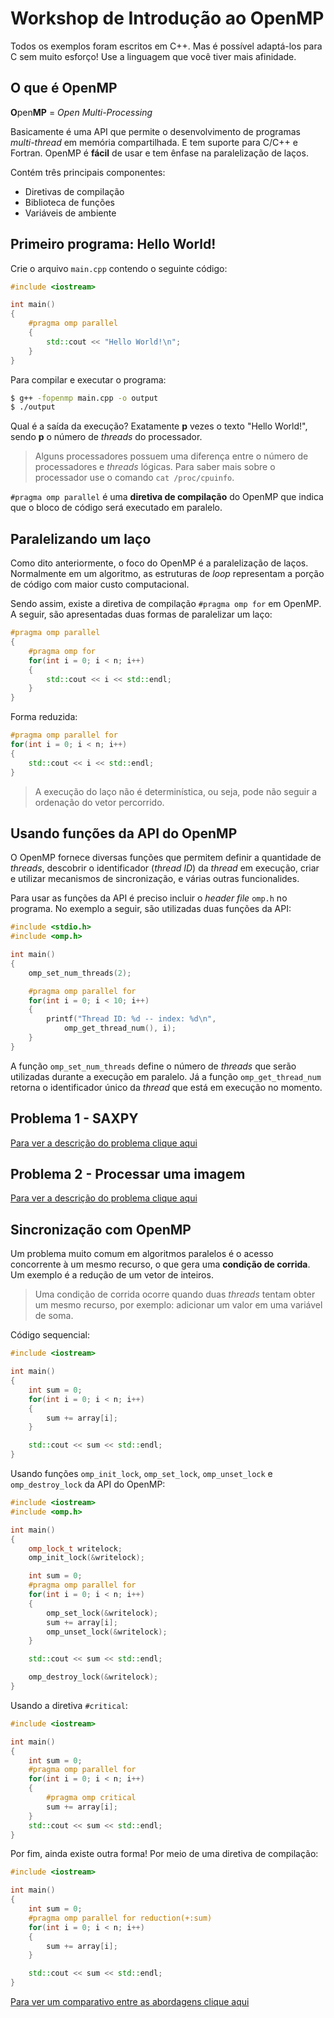 # Workshop de Introdução ao OpenMP

Todos os exemplos foram escritos em C++. Mas é possível adaptá-los para C sem muito esforço! Use a linguagem que você tiver mais afinidade.

## O que é OpenMP

**O**pen**MP** = *Open Multi-Processing*

Basicamente é uma API que permite o desenvolvimento de programas *multi-thread* em memória compartilhada. E tem suporte para C/C++ e Fortran. OpenMP é **fácil** de usar e tem ênfase na paralelização de laços.

Contém três principais componentes:
- Diretivas de compilação
- Biblioteca de funções
- Variáveis de ambiente

## Primeiro programa: Hello World!

Crie o arquivo `main.cpp` contendo o seguinte código:

```cpp
#include <iostream>

int main()
{
    #pragma omp parallel
    {
        std::cout << "Hello World!\n";
    }
}
```

Para compilar e executar o programa:

```bash
$ g++ -fopenmp main.cpp -o output
$ ./output
```

Qual é a saída da execução? Exatamente **p** vezes o texto "Hello World!", sendo **p** o número de *threads* do processador.

> Alguns processadores possuem uma diferença entre o número de processadores e *threads* lógicas. Para saber mais sobre o processador use o comando `cat /proc/cpuinfo`.

`#pragma omp parallel` é uma **diretiva de compilação** do OpenMP que indica que o bloco de código será executado em paralelo.

## Paralelizando um laço

Como dito anteriormente, o foco do OpenMP é a paralelização de laços. Normalmente em um algoritmo, as estruturas de *loop* representam a porção de código com maior custo computacional.

Sendo assim, existe a diretiva de compilação `#pragma omp for` em OpenMP. A seguir, são apresentadas duas formas de paralelizar um laço:

```cpp
#pragma omp parallel
{
    #pragma omp for
    for(int i = 0; i < n; i++)
    {
        std::cout << i << std::endl;
    }
}
```

Forma reduzida:

```cpp
#pragma omp parallel for
for(int i = 0; i < n; i++)
{
    std::cout << i << std::endl;
}
```
> A execução do laço não é determinística, ou seja, pode não seguir a ordenação do vetor percorrido.

## Usando funções da API do OpenMP

O OpenMP fornece diversas funções que permitem definir a quantidade de *threads*, descobrir o identificador (*thread ID*) da *thread* em execução, criar e utilizar mecanismos de sincronização, e várias outras funcionalides.

Para usar as funções da API é preciso incluir o *header file* `omp.h` no programa. No exemplo a seguir, são utilizadas duas funções da API:

```cpp
#include <stdio.h>
#include <omp.h>

int main()
{
    omp_set_num_threads(2);

    #pragma omp parallel for
    for(int i = 0; i < 10; i++)
    {
        printf("Thread ID: %d -- index: %d\n",
            omp_get_thread_num(), i);
    }
}
```

A função `omp_set_num_threads` define o número de *threads* que serão utilizadas durante a execução em paralelo. Já a função `omp_get_thread_num` retorna o identificador único da *thread* que está em execução no momento.

## Problema 1 - SAXPY

[Para ver a descrição do problema clique aqui](./saxpy)

## Problema 2 - Processar uma imagem

[Para ver a descrição do problema clique aqui](./grayscale)

## Sincronização com OpenMP

Um problema muito comum em algoritmos paralelos é o acesso concorrente à um mesmo recurso, o que gera uma **condição de corrida**. Um exemplo é a redução de um vetor de inteiros.

> Uma condição de corrida ocorre quando duas *threads* tentam obter um mesmo recurso, por exemplo: adicionar um valor em uma variável de soma.

Código sequencial:

```cpp
#include <iostream>

int main()
{
    int sum = 0;
    for(int i = 0; i < n; i++)
    {
        sum += array[i];
    }

    std::cout << sum << std::endl;
}
```

Usando funções ```omp_init_lock```, ```omp_set_lock```, ```omp_unset_lock``` e ```omp_destroy_lock``` da API do OpenMP:

```cpp
#include <iostream>
#include <omp.h>

int main()
{
    omp_lock_t writelock;
    omp_init_lock(&writelock);

    int sum = 0;
    #pragma omp parallel for
    for(int i = 0; i < n; i++)
    {
        omp_set_lock(&writelock);
        sum += array[i];
        omp_unset_lock(&writelock);
    }

    std::cout << sum << std::endl;

    omp_destroy_lock(&writelock);
}
```

Usando a diretiva `#critical`:

```cpp
#include <iostream>

int main()
{
    int sum = 0;
    #pragma omp parallel for
    for(int i = 0; i < n; i++)
    {
        #pragma omp critical
        sum += array[i];
    }
    std::cout << sum << std::endl;
} 
```

Por fim, ainda existe outra forma! Por meio de uma diretiva de compilação:

```cpp
#include <iostream>

int main()
{
    int sum = 0;
    #pragma omp parallel for reduction(+:sum)
    for(int i = 0; i < n; i++)
    {
        sum += array[i];
    }

    std::cout << sum << std::endl;
}
```
[Para ver um comparativo entre as abordagens clique aqui](./examples)